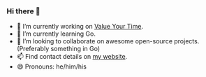 ### Hi there 👋

- 🔭 I’m currently working on [Value Your Time](https://valueyourtime.eu).
- 🌱 I’m currently learning Go.
- 👯 I’m looking to collaborate on awesome open-source projects. (Preferably something in Go)
- 📫 Find contact details on [my website](https://koenvanmarrewijk.com/contact).
- 😄 Pronouns: he/him/his
